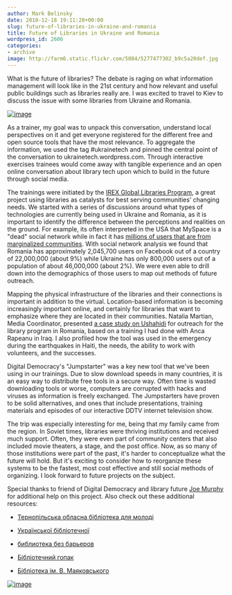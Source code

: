 ```yaml
---
author: Mark Belinsky
date: 2010-12-18 19:11:28+00:00
slug: future-of-libraries-in-ukraine-and-romania
title: Future of Libraries in Ukraine and Romania
wordpress_id: 2606
categories:
- archive
image: http://farm6.static.flickr.com/5084/5277477302_b9c5a20def.jpg
---
```


What is the future of libraries? The debate is raging on what information management will look like in the 21st century and how relevant and useful public buildings such as libraries really are. I was excited to travel to Kiev to discuss the issue with some libraries from Ukraine and Romania.


[![image](http://farm6.static.flickr.com/5084/5277477302_b9c5a20def.jpg)](http://www.flickr.com/photos/digitaldemocracy/5277477302/)


As a trainer, my goal was to unpack this conversation, understand local perspectives on it and get everyone registered for the different free and open source tools that have the most relevance. To aggregate the information, we used the tag #ukrainetech and pinned the central point of the conversation to ukrainetech.wordpress.com. Through interactive exercises trainees would come away with tangible experience and an open online conversation about library tech upon which to build in the future through social media.

The trainings were initiated by the [IREX Global Libraries Program](http://irexgl.wordpress.com/), a great project using libraries as catalysts for best serving communities’ changing needs. We started with a series of discussions around what types of technologies are currently being used in Ukraine and Romania, as it is important to identify the difference between the perceptions and realities on the ground. For example, its often interpreted in the USA that MySpace is a "dead" social network while in fact it has [millions of users that are from marginalized communities](http://www.observer.com/2009/media/battle-between-facebook-and-myspace-digital-white-flight). With social network analysis we found that Romania has approximately 2,045,700 users on Facebook out of a country of 22,000,000 (about 9%) while Ukraine has only 800,000 users out of a population of about 46,000,000 (about 2%). We were even able to drill down into the demographics of those users to map out methods of future outreach.

Mapping the physical infrastructure of the libraries and their connections is important in addition to the virtual. Location-based information is becoming increasingly important online, and certainly for libraries that want to emphasize where they are located in their communities. Natalia Martian, Media Coordinator, presented [a case study on Ushahidi](http://ushahidi.cadland.ro/) for outreach for the library program in Romania, based on a training I had done with Anca Rapeanu in Iraq. I also profiled how the tool was used in the emergency during the earthquakes in Haiti, the needs, the ability to work with volunteers, and the successes.

Digital Democracy's "Jumpstarter" was a key new tool that we've been using in our trainings. Due to slow download speeds in many countries, it is an easy way to distribute free tools in a secure way. Often time is wasted downloading tools or worse, computers are corrupted with hacks and viruses as information is freely exchanged. The Jumpstarters have proven to be solid alternatives, and ones that include presentations, training materials and episodes of our interactive DDTV internet television show.

The trip was especially interesting for me, being that my family came from the region. In Soviet times, libraries were thriving institutions and received much support. Often, they were even part of community centers that also included movie theaters, a stage, and the post office. Now, as so many of those institutions were part of the past, it's harder to conceptualize what the future will hold. But it's exciting to consider how to reorganize these systems to be the fastest, most cost effective and still social methods of organizing. I look forward to future projects on the subject.

Special thanks to friend of Digital Democracy and library future [Joe Murphy](http://joemurphylibraryfuture.com/) for additional help on this project. Also check out these additional resources:



	
  * [Тернопільська обласна бібліотека для молоді ](http://www.yl.edu.te.ua/)

	
  * [Української бібліотечної](http://librportal.org.ua/)

	
  * [библиотека без барьеров ](http://om222.blogspot.com/)

	
  * [Бібліотечний гопак](http://bibliote4nyj-gopak.blogspot.com/)

	
  * [Бібліотека ім. В. Маяковського](http://mayakovskiylib.blox.ua/)




[![image](http://farm6.static.flickr.com/5166/5277477510_71f21bfbcd.jpg)](http://www.flickr.com/photos/digitaldemocracy/5277477510)
